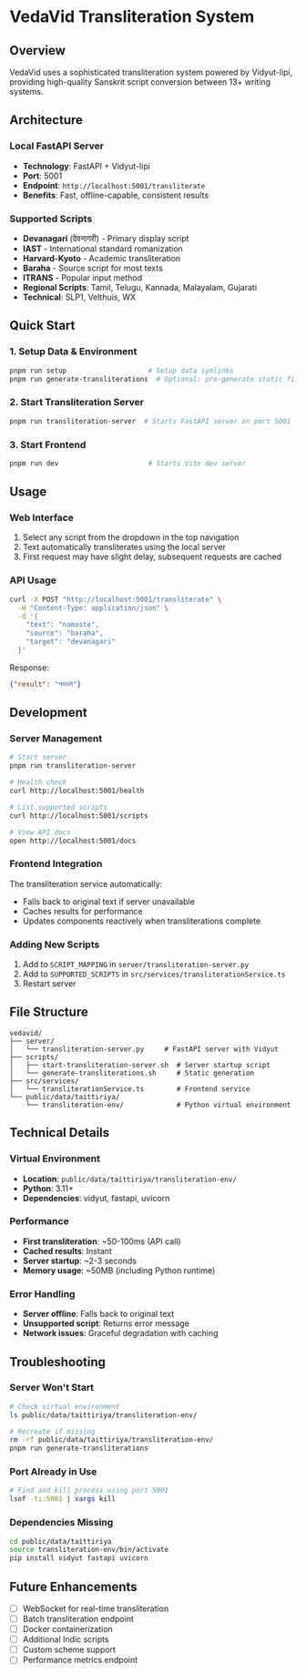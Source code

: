 # VedaVid Transliteration System

## Overview

VedaVid uses a sophisticated transliteration system powered by Vidyut-lipi, providing high-quality Sanskrit script conversion between 13+ writing systems.

## Architecture

### Local FastAPI Server
- **Technology**: FastAPI + Vidyut-lipi
- **Port**: 5001
- **Endpoint**: `http://localhost:5001/transliterate`
- **Benefits**: Fast, offline-capable, consistent results

### Supported Scripts
- **Devanagari** (देवनागरी) - Primary display script
- **IAST** - International standard romanization
- **Harvard-Kyoto** - Academic transliteration
- **Baraha** - Source script for most texts
- **ITRANS** - Popular input method
- **Regional Scripts**: Tamil, Telugu, Kannada, Malayalam, Gujarati
- **Technical**: SLP1, Velthuis, WX

## Quick Start

### 1. Setup Data & Environment
```bash
pnpm run setup                    # Setup data symlinks
pnpm run generate-transliterations  # Optional: pre-generate static files
```

### 2. Start Transliteration Server
```bash
pnpm run transliteration-server  # Starts FastAPI server on port 5001
```

### 3. Start Frontend
```bash
pnpm run dev                      # Starts Vite dev server
```

## Usage

### Web Interface
1. Select any script from the dropdown in the top navigation
2. Text automatically transliterates using the local server
3. First request may have slight delay, subsequent requests are cached

### API Usage
```bash
curl -X POST "http://localhost:5001/transliterate" \
  -H "Content-Type: application/json" \
  -d '{
    "text": "namaste",
    "source": "baraha", 
    "target": "devanagari"
  }'
```

Response:
```json
{"result": "नमस्तॆ"}
```

## Development

### Server Management
```bash
# Start server
pnpm run transliteration-server

# Health check
curl http://localhost:5001/health

# List supported scripts
curl http://localhost:5001/scripts

# View API docs
open http://localhost:5001/docs
```

### Frontend Integration
The transliteration service automatically:
- Falls back to original text if server unavailable
- Caches results for performance
- Updates components reactively when transliterations complete

### Adding New Scripts
1. Add to `SCRIPT_MAPPING` in `server/transliteration-server.py`
2. Add to `SUPPORTED_SCRIPTS` in `src/services/transliterationService.ts`
3. Restart server

## File Structure

```
vedavid/
├── server/
│   └── transliteration-server.py     # FastAPI server with Vidyut
├── scripts/
│   ├── start-transliteration-server.sh  # Server startup script
│   └── generate-transliterations.sh     # Static generation
├── src/services/
│   └── transliterationService.ts        # Frontend service
└── public/data/taittiriya/
    └── transliteration-env/             # Python virtual environment
```

## Technical Details

### Virtual Environment
- **Location**: `public/data/taittiriya/transliteration-env/`
- **Python**: 3.11+
- **Dependencies**: vidyut, fastapi, uvicorn

### Performance
- **First transliteration**: ~50-100ms (API call)
- **Cached results**: Instant
- **Server startup**: ~2-3 seconds
- **Memory usage**: ~50MB (including Python runtime)

### Error Handling
- **Server offline**: Falls back to original text
- **Unsupported script**: Returns error message
- **Network issues**: Graceful degradation with caching

## Troubleshooting

### Server Won't Start
```bash
# Check virtual environment
ls public/data/taittiriya/transliteration-env/

# Recreate if missing
rm -rf public/data/taittiriya/transliteration-env/
pnpm run generate-transliterations
```

### Port Already in Use
```bash
# Find and kill process using port 5001
lsof -ti:5001 | xargs kill
```

### Dependencies Missing
```bash
cd public/data/taittiriya
source transliteration-env/bin/activate
pip install vidyut fastapi uvicorn
```

## Future Enhancements

- [ ] WebSocket for real-time transliteration
- [ ] Batch transliteration endpoint
- [ ] Docker containerization
- [ ] Additional Indic scripts
- [ ] Custom scheme support
- [ ] Performance metrics endpoint
